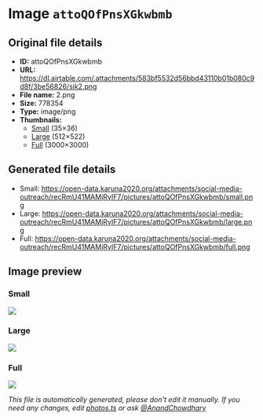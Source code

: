 # Image `attoQOfPnsXGkwbmb`

## Original file details

- **ID:** attoQOfPnsXGkwbmb
- **URL:** https://dl.airtable.com/.attachments/583bf5532d56bbd43110b01b080c9d8f/3be56826/sik2.png
- **File name:** 2.png
- **Size:** 778354
- **Type:** image/png
- **Thumbnails:**
  - [Small](https://dl.airtable.com/.attachmentThumbnails/9f058323928472553323f7f990b7746a/38f6df78) (35×36)
  - [Large](https://dl.airtable.com/.attachmentThumbnails/8b146f165ee06fff9caeebf40a4e5493/ecce720a) (512×522)
  - [Full](https://dl.airtable.com/.attachmentThumbnails/e4d48b1736f9451c8dafab884fbde72e/0490c837) (3000×3000)

## Generated file details

- Small: https://open-data.karuna2020.org/attachments/social-media-outreach/recRmU41MAMjRyIF7/pictures/attoQOfPnsXGkwbmb/small.png
- Large: https://open-data.karuna2020.org/attachments/social-media-outreach/recRmU41MAMjRyIF7/pictures/attoQOfPnsXGkwbmb/large.png
- Full: https://open-data.karuna2020.org/attachments/social-media-outreach/recRmU41MAMjRyIF7/pictures/attoQOfPnsXGkwbmb/full.png

## Image preview

### Small

![](https://open-data.karuna2020.org/attachments/social-media-outreach/recRmU41MAMjRyIF7/pictures/attoQOfPnsXGkwbmb/small.png)

### Large

![](https://open-data.karuna2020.org/attachments/social-media-outreach/recRmU41MAMjRyIF7/pictures/attoQOfPnsXGkwbmb/large.png)

### Full

![](https://open-data.karuna2020.org/attachments/social-media-outreach/recRmU41MAMjRyIF7/pictures/attoQOfPnsXGkwbmb/full.png)

_This file is automatically generated, please don't edit it manually. If you need any changes, edit [photos.ts](/photos.ts) or ask [@AnandChowdhary](https://github.com/AnandChowdhary)_
